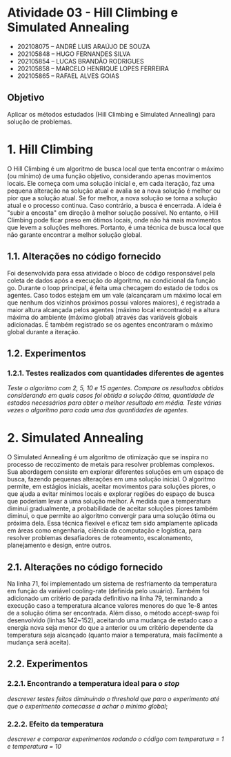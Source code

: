 # Atividade 03 - Hill Climbing e Simulated Annealing
- 202108075 – ANDRÉ LUIS ARAÚJO DE SOUZA<br>
- 202105848 – HUGO FERNANDES SILVA<br>
- 202105854 – LUCAS BRANDÃO RODRIGUES<br>
- 202105858 – MARCELO HENRIQUE LOPES FERREIRA<br>
- 202105865 – RAFAEL ALVES GOIAS<br>

## Objetivo
Aplicar os métodos estudados (Hill Climbing e Simulated Annealing) para solução de problemas.

# 1. Hill Climbing

O Hill Climbing é um algoritmo de busca local que tenta encontrar o máximo (ou mínimo) de uma função objetivo, considerando apenas movimentos locais. Ele começa com uma solução inicial e, em cada iteração, faz uma pequena alteração na solução atual e avalia se a nova solução é melhor ou pior que a solução atual. Se for melhor, a nova solução se torna a solução atual e o processo continua. Caso contrário, a busca é encerrada. A ideia é "subir a encosta" em direção à melhor solução possível. No entanto, o Hill Climbing pode ficar preso em ótimos locais, onde não há mais movimentos que levem a soluções melhores. Portanto, é uma técnica de busca local que não garante encontrar a melhor solução global.

## 1.1. Alterações no código fornecido

Foi desenvolvida para essa atividade o bloco de código responsável pela coleta de dados após a execução do algoritmo, na condicional da função go. Durante o loop principal, é feita uma checagem do estado de todos os agentes. Caso todos estejam em um vale (alcançaram um máximo local em que nenhum dos vizinhos próximos possui valores maiores), é registrada a maior altura alcançada pelos agentes (máximo local encontrado) e a altura máxima do ambiente (máximo global) através das variáveis globais adicionadas. É também registrado se os agentes encontraram o máximo global durante a iteração.

## 1.2. Experimentos

### 1.2.1. Testes realizados com quantidades diferentes de agentes

*Teste o algoritmo com 2, 5, 10 e 15 agentes. Compare os resultados obtidos
considerando em quais casos foi obtida a solução ótima, quantidade de estados
necessários para obter o melhor resultado em média. Teste várias vezes o algoritmo
para cada uma das quantidades de agentes.*

# 2. Simulated Annealing

O Simulated Annealing é um algoritmo de otimização que se inspira no processo de recozimento de metais para resolver problemas complexos. Sua abordagem consiste em explorar diferentes soluções em um espaço de busca, fazendo pequenas alterações em uma solução inicial. O algoritmo permite, em estágios iniciais, aceitar movimentos para soluções piores, o que ajuda a evitar mínimos locais e explorar regiões do espaço de busca que poderiam levar a uma solução melhor. À medida que a temperatura diminui gradualmente, a probabilidade de aceitar soluções piores também diminui, o que permite ao algoritmo convergir para uma solução ótima ou próxima dela. Essa técnica flexível e eficaz tem sido amplamente aplicada em áreas como engenharia, ciência da computação e logística, para resolver problemas desafiadores de roteamento, escalonamento, planejamento e design, entre outros.

## 2.1. Alterações no código fornecido

Na linha 71, foi implementado um sistema de resfriamento da temperatura em função da variável cooling-rate (definida pelo usuário). Também foi adicionado um critério de parada definitivo na linha 79, terminando a execução caso a temperatura alcance valores menores do que 1e-8 antes de a solução ótima ser encontrada. Além disso, o método accept-swap foi desenvolvido (linhas 142~152), aceitando uma mudança de estado caso a energia nova seja menor do que a anterior ou um critério dependente da temperatura seja alcançado (quanto maior a temperatura, mais facilmente a mudança será aceita).

## 2.2. Experimentos

### 2.2.1. Encontrando a temperatura ideal para o *stop*

*descrever testes feitos diminuindo o threshold que para o experimento até que o experimento comecasse a achar o mínimo global*;

### 2.2.2. Efeito da temperatura

*descrever e comparar experimentos rodando o código com temperatura = 1 e temperatura = 10*
